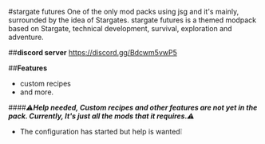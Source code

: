#stargate futures
One of the only mod packs using jsg and it's mainly, surrounded by the idea of Stargates.
stargate futures is a themed modpack based on Stargate, technical development, survival, exploration and adventure.

##**discord server**
https://discord.gg/Bdcwm5vwP5

##**Features**

- custom recipes 
- and more.

####*⚠️**Help needed, Custom recipes and other features are not yet in the pack. Currently, It's just all the mods that it requires.**⚠️*

- The configuration has started but help is wanted❕
